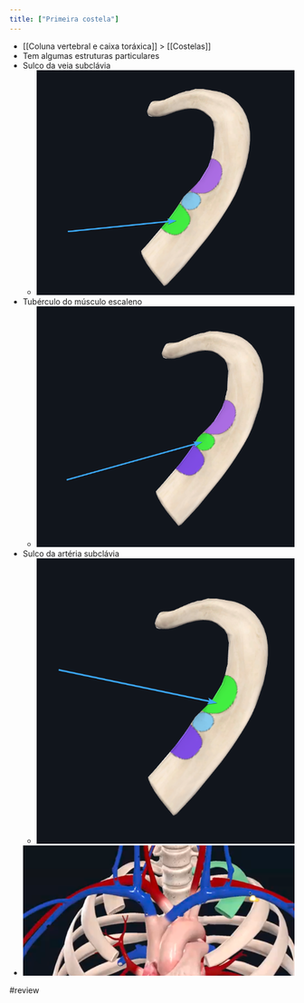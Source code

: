 ```yaml
---
title: ["Primeira costela"]
---
```

+ [[Coluna vertebral e caixa toráxica]] > [[Costelas]] 
+ Tem algumas estruturas particulares
+ Sulco da veia subclávia
	+ ![Pasted image 20210420163524.png](Pasted%20image%2020210420163524.png)
+ Tubérculo do músculo escaleno
	+ ![Pasted image 20210420163619.png](Pasted%20image%2020210420163619.png)
+ Sulco da artéria subclávia
	+ ![Pasted image 20210420163644.png](Pasted%20image%2020210420163644.png)
+ ![Pasted image 20210420163706.png](Pasted%20image%2020210420163706.png)

#review 